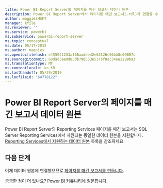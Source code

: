 ```yaml
---
title: Power BI Report Server의 페이지를 매긴 보고서 데이터 원본
description: Power BI Report Server에서 페이지를 매긴 보고서(.rdl)가 연결할 수 있는 데이터 원본에 대해 알아봅니다.
author: maggiesMSFT
manager: kfile
ms.reviewer: ''
ms.service: powerbi
ms.subservice: powerbi-report-server
ms.topic: conceptual
ms.date: 05/17/2018
ms.author: maggies
ms.openlocfilehash: e455921253af66aadde42e63126c06bb8c09007c
ms.sourcegitcommit: 60dad5aa0d85db790553e537bf8ac34ee3289ba3
ms.translationtype: MT
ms.contentlocale: ko-KR
ms.lasthandoff: 05/29/2019
ms.locfileid: "64770122"
---
```

# <a name="paginated-report-data-sources--in-power-bi-report-server"></a>Power BI Report Server의 페이지를 매긴 보고서 데이터 원본
Power BI Report Server의 Reporting Services 페이지를 매긴 보고서는 SQL Server Reporting Services에서 지원되는 동일한 데이터 원본을 지원합니다. [Reporting Services에서 지원하는 데이터 원본](https://docs.microsoft.com/sql/reporting-services/report-data/data-sources-supported-by-reporting-services-ssrs) 목록을 참조하세요.

## <a name="next-steps"></a>다음 단계
이제 데이터 원본에 연결했으므로 [페이지를 매긴 보고서를 만듭니다](quickstart-create-paginated-report.md).  


궁금한 점이 더 있나요? [Power BI 커뮤니티에 질문합니다.](https://community.powerbi.com/)

